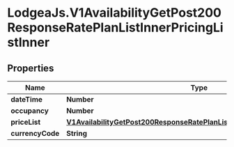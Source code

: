 # LodgeaJs.V1AvailabilityGetPost200ResponseRatePlanListInnerPricingListInner

## Properties

Name | Type | Description | Notes
------------ | ------------- | ------------- | -------------
**dateTime** | **Number** |  | [optional] 
**occupancy** | **Number** |  | [optional] 
**priceList** | [**V1AvailabilityGetPost200ResponseRatePlanListInnerPricingListInnerPriceList**](V1AvailabilityGetPost200ResponseRatePlanListInnerPricingListInnerPriceList.md) |  | [optional] 
**currencyCode** | **String** |  | [optional] 


